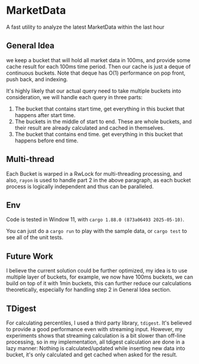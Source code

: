 # MarketData
A fast utility to analyze the latest MarketData within the last hour

## General Idea
we keep a bucket that will hold all market data in 100ms, and provide some cache result for each 100ms time period. Then our cache is just a deque of continuous buckets. Note that deque has O(1) performance on pop front, push back, and indexing.

It's highly likely that our actual query need to take multiple buckets into consideration, we will handle each query in three parts:
1. The bucket that contains start time, get everything in this bucket that happens after start time.
2. The buckets in the middle of start to end. These are whole buckets, and their result are already calculated and cached in themselves.
3. The bucket that contains end time. get everything in this bucket that happens before end time.

## Multi-thread
Each Bucket is warped in a RwLock for multi-threading processing, and also, `rayon` is used to handle part 2 in the above paragraph, as each bucket process is logically independent and thus can be paralleled. 

## Env
Code is tested in Window 11, with `cargo 1.88.0 (873a06493 2025-05-10)`.

You can just do a `cargo run` to play with the sample data, or `cargo test` to see all of the unit tests. 

## Future Work
I believe the current solution could be further optimized, my idea is to use multiple layer of buckets, for example, we now have 100ms buckets, we can build on top of it with 1min buckets, this can further reduce our calculations theoretically, especially for handling step 2 in General Idea section. 

## TDigest
For calculating percentiles, I used a third party library, `tdigest`. It's believed to provide a good performance even with streaming input. However, my experiments shows that streaming calculation is a bit slower than off-line processing, so in my implementation, all tdigest calculation are done in a lazy manner: Nothing is calculated/updated while inserting new data into bucket, it's only calculated and get cached when asked for the result. 